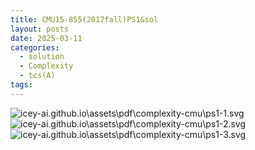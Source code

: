 ```yaml
---
title: CMU15-855(2017fall)PS1&sol
layout: posts
date: 2025-03-11
categories:
  - solution
  - Complexity
  - tcs(A)
tags:
---
```

![icey-ai.github.io\assets\pdf\complexity-cmu\ps1-1.svg](https://blog.icey-ai.com/assets/svg/latex_complexity-cmu_ps1-page1.svg)
![icey-ai.github.io\assets\pdf\complexity-cmu\ps1-2.svg](https://blog.icey-ai.com/assets/svg/latex_complexity-cmu_ps1-page2.svg)
![icey-ai.github.io\assets\pdf\complexity-cmu\ps1-3.svg](https://blog.icey-ai.com/assets/svg/latex_complexity-cmu_ps1-page3.svg)